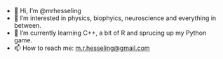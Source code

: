 - 👋 Hi, I’m @mrhesseling
- 👀 I’m interested in physics, biophyics, neuroscience and everything in between.
- 🌱 I’m currently learning C++, a bit of R and sprucing up my Python game.
- 📫 How to reach me: m.r.hesseling@gmail.com

<!---
mrhesseling/mrhesseling is a ✨ special ✨ repository because its `README.md` (this file) appears on your GitHub profile.
You can click the Preview link to take a look at your changes.
--->
